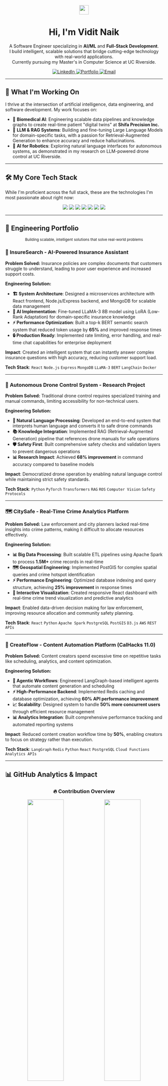 <div align="center">
  <img src="https://media.giphy.com/media/hvRJCLFzcasrR4ia7z/giphy.gif" width="30" />
  <h1>Hi, I'm Vidit Naik</h1>
</div>

<p align="center">
  A Software Engineer specializing in <strong>AI/ML</strong> and <strong>Full-Stack Development</strong>.
  <br />
  I build intelligent, scalable solutions that bridge cutting-edge technology with real-world applications.
  <br />
  Currently pursuing my Master's in Computer Science at UC Riverside.
</p>

<div align="center">
  <a href="https://linkedin.com/in/viditnaik" target="_blank">
    <img src="https://img.shields.io/badge/LinkedIn-0077B5?style=for-the-badge&logo=linkedin&logoColor=white" alt="LinkedIn">
  </a>
  <a href="https://viditnaik.netlify.app" target="_blank">
    <img src="https://img.shields.io/badge/Portfolio-000000?style=for-the-badge&logo=About.me&logoColor=white" alt="Portfolio">
  </a>
  <a href="mailto:viditnaik@gmail.com">
    <img src="https://img.shields.io/badge/Email-D14836?style=for-the-badge&logo=gmail&logoColor=white" alt="Email">
  </a>
</div>

---

## 🚀 What I'm Working On

I thrive at the intersection of artificial intelligence, data engineering, and software development. My work focuses on:
-   🧬 **Biomedical AI**: Engineering scalable data pipelines and knowledge graphs to create real-time patient "digital twins" at **Shifa Precision Inc.**
-   🤖 **LLM & RAG Systems**: Building and fine-tuning Large Language Models for domain-specific tasks, with a passion for Retrieval-Augmented Generation to enhance accuracy and reduce hallucinations.
-   🚁 **AI for Robotics**: Exploring natural language interfaces for autonomous systems, as demonstrated in my research on LLM-powered drone control at UC Riverside.

---

## 🛠️ My Core Tech Stack

While I'm proficient across the full stack, these are the technologies I'm most passionate about right now:

<div align="center">
  <a href="#"><img src="https://img.shields.io/badge/Python-3776AB?style=for-the-badge&logo=python&logoColor=white" /></a>
  <a href="#"><img src="https://img.shields.io/badge/PyTorch-EE4C2C?style=for-the-badge&logo=pytorch&logoColor=white" /></a>
  <a href="#"><img src="https://img.shields.io/badge/LangChain-1C3C3C?style=for-the-badge&logo=chainlink&logoColor=white" /></a>
  <a href="#"><img src="https://img.shields.io/badge/Google_Cloud-4285F4?style=for-the-badge&logo=google-cloud&logoColor=white" /></a>
  <a href="#"><img src="https://img.shields.io/badge/Docker-2496ED?style=for-the-badge&logo=docker&logoColor=white" /></a>
  <a href="#"><img src="https://img.shields.io/badge/Neo4j-008CC1?style=for-the-badge&logo=neo4j&logoColor=white" /></a>
  <a href="#"><img src="https://img.shields.io/badge/Node.js-43853D?style=for-the-badge&logo=node.js&logoColor=white" /></a>
</div>

---

## 💼 Engineering Portfolio

<div align="center">
  <sub>Building scalable, intelligent solutions that solve real-world problems</sub>
</div>

### 🤖 **InsureSearch** - AI-Powered Insurance Assistant
<div align="left">
  
**Problem Solved:** Insurance policies are complex documents that customers struggle to understand, leading to poor user experience and increased support costs.

**Engineering Solution:**
- **🏗️ System Architecture**: Designed a microservices architecture with React frontend, Node.js/Express backend, and MongoDB for scalable data management
- **🧠 AI Implementation**: Fine-tuned LLaMA-3 8B model using LoRA (Low-Rank Adaptation) for domain-specific insurance knowledge
- **⚡ Performance Optimization**: Built a top-k BERT semantic search system that reduced token usage by **65%** and improved response times
- **🔒 Production Ready**: Implemented rate limiting, error handling, and real-time chat capabilities for enterprise deployment

**Impact**: Created an intelligent system that can instantly answer complex insurance questions with high accuracy, reducing customer support load.

**Tech Stack**: `React` `Node.js` `Express` `MongoDB` `LLaMA-3` `BERT` `LangChain` `Docker`

</div>

---

### 🚁 **Autonomous Drone Control System** - Research Project
<div align="left">
  
**Problem Solved:** Traditional drone control requires specialized training and manual commands, limiting accessibility for non-technical users.

**Engineering Solution:**
- **🎯 Natural Language Processing**: Developed an end-to-end system that interprets human language and converts it to safe drone commands
- **📚 Knowledge Integration**: Implemented RAG (Retrieval-Augmented Generation) pipeline that references drone manuals for safe operations
- **🛡️ Safety First**: Built comprehensive safety checks and validation layers to prevent dangerous operations
- **📊 Research Impact**: Achieved **68% improvement** in command accuracy compared to baseline models

**Impact**: Democratized drone operation by enabling natural language control while maintaining strict safety standards.

**Tech Stack**: `Python` `PyTorch` `Transformers` `RAG` `ROS` `Computer Vision` `Safety Protocols`

</div>

---

### 🗺️ **CitySafe** - Real-Time Crime Analytics Platform
<div align="left">
  
**Problem Solved:** Law enforcement and city planners lacked real-time insights into crime patterns, making it difficult to allocate resources effectively.

**Engineering Solution:**
- **📊 Big Data Processing**: Built scalable ETL pipelines using Apache Spark to process **1.5M+** crime records in real-time
- **🗺️ Geospatial Engineering**: Implemented PostGIS for complex spatial queries and crime hotspot identification
- **⚡ Performance Engineering**: Optimized database indexing and query structure, achieving **25% improvement** in response times
- **🎨 Interactive Visualization**: Created responsive React dashboard with real-time crime trend visualization and predictive analytics

**Impact**: Enabled data-driven decision making for law enforcement, improving resource allocation and community safety planning.

**Tech Stack**: `React` `Python` `Apache Spark` `PostgreSQL` `PostGIS` `D3.js` `AWS` `REST APIs`

</div>

---

### 🎨 **CreateFlow** - Content Automation Platform (CalHacks 11.0)
<div align="left">
  
**Problem Solved:** Content creators spend excessive time on repetitive tasks like scheduling, analytics, and content optimization.

**Engineering Solution:**
- **🤖 Agentic Workflows**: Engineered LangGraph-based intelligent agents that automate content generation and scheduling
- **⚡ High-Performance Backend**: Implemented Redis caching and database optimization, achieving **60% API performance improvement**
- **📈 Scalability**: Designed system to handle **50% more concurrent users** through efficient resource management
- **📊 Analytics Integration**: Built comprehensive performance tracking and automated reporting systems

**Impact**: Reduced content creation workflow time by **50%**, enabling creators to focus on strategy rather than execution.

**Tech Stack**: `LangGraph` `Redis` `Python` `React` `PostgreSQL` `Cloud Functions` `Analytics APIs`

</div>

---

## 📊 GitHub Analytics & Impact

<div align="center">

### 🔥 Contribution Overview
<img width="48%" src="https://github-readme-stats.vercel.app/api?username=vidit1906&show_icons=true&theme=radical&hide_border=true&count_private=true&include_all_commits=true&hide=prs&custom_title=GitHub%20Statistics&show=reviews,discussions_started,discussions_answered,prs_merged,prs_merged_percentage" />
<img width="48%" src="https://github-readme-streak-stats.herokuapp.com/?user=vidit1906&theme=radical&hide_border=true&stroke=0000&background=0D1117&ring=ff6b6b&fire=ff6b6b&currStreakLabel=ff6b6b" />

### 💻 Development Focus
<img width="48%" src="https://github-readme-stats.vercel.app/api/top-langs/?username=vidit1906&layout=compact&theme=radical&hide_border=true&langs_count=8&exclude_repo=github-readme-stats&hide=jupyter%20notebook,html,css&custom_title=Primary%20Technologies" />
<img width="48%" src="https://github-readme-stats.vercel.app/api/wakatime?username=vidit1906&theme=radical&hide_border=true&layout=compact&custom_title=Weekly%20Coding%20Activity" />

### 📈 Contribution Graph
<img src="https://github-readme-activity-graph.vercel.app/graph?username=vidit1906&theme=react-dark&bg_color=0D1117&color=ff6b6b&line=ff6b6b&point=ffffff&area=true&hide_border=true" />

### 🎯 Key Metrics
<div align="center">
  <img src="https://img.shields.io/badge/Total%20Commits-1000+-ff6b6b?style=for-the-badge&logo=git&logoColor=white" />
  <img src="https://img.shields.io/badge/AI%2FML%20Projects-15+-00D9FF?style=for-the-badge&logo=tensorflow&logoColor=white" />
  <img src="https://img.shields.io/badge/Full%20Stack%20Apps-10+-4CAF50?style=for-the-badge&logo=javascript&logoColor=white" />
  <img src="https://img.shields.io/badge/Research%20Papers-3+-FF9800?style=for-the-badge&logo=googlescholar&logoColor=white" />
</div>

</div>

---

<div align="center">
  <h3>📫 Let's Connect!</h3>
  <p>I'm always open to collaborating on interesting projects or discussing opportunities in AI/ML and software engineering.</p>
  <p>
    <a href="https://linkedin.com/in/viditnaik" target="_blank">
      <img src="https://img.shields.io/badge/LinkedIn-Connect-0077B5?style=for-the-badge&logo=linkedin" alt="LinkedIn">
    </a>
    <a href="mailto:viditnaik@gmail.com">
      <img src="https://img.shields.io/badge/Email-Contact-D14836?style=for-the-badge&logo=gmail" alt="Email">
    </a>
  </p>
</div>